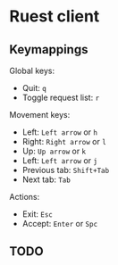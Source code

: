 # Ruest client

## Keymappings

Global keys:
- Quit: `q`
- Toggle request list: `r`

Movement keys:
- Left: `Left arrow` or `h`
- Right: `Right arrow` or `l`
- Up: `Up arrow` or `k`
- Left: `Left arrow` or `j`
- Previous tab: `Shift+Tab`
- Next tab: `Tab`

Actions:
- Exit: `Esc`
- Accept: `Enter` or `Spc`


## TODO
